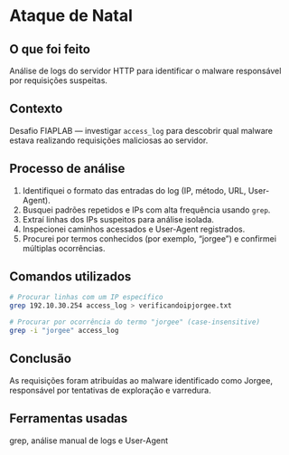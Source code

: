 # Ataque de Natal

## O que foi feito
Análise de logs do servidor HTTP para identificar o malware responsável por requisições suspeitas.

## Contexto
Desafio FIAPLAB — investigar `access_log` para descobrir qual malware estava realizando requisições maliciosas ao servidor.

## Processo de análise
1. Identifiquei o formato das entradas do log (IP, método, URL, User-Agent).  
2. Busquei padrões repetidos e IPs com alta frequência usando `grep`.  
3. Extraí linhas dos IPs suspeitos para análise isolada.  
4. Inspecionei caminhos acessados e User-Agent registrados.  
5. Procurei por termos conhecidos (por exemplo, “jorgee”) e confirmei múltiplas ocorrências.

## Comandos utilizados
```bash
# Procurar linhas com um IP específico
grep 192.10.30.254 access_log > verificandoipjorgee.txt

# Procurar por ocorrência do termo "jorgee" (case-insensitive)
grep -i "jorgee" access_log
```
## Conclusão

As requisições foram atribuídas ao malware identificado como Jorgee, responsável por tentativas de exploração e varredura.

## Ferramentas usadas

grep, análise manual de logs e User-Agent
